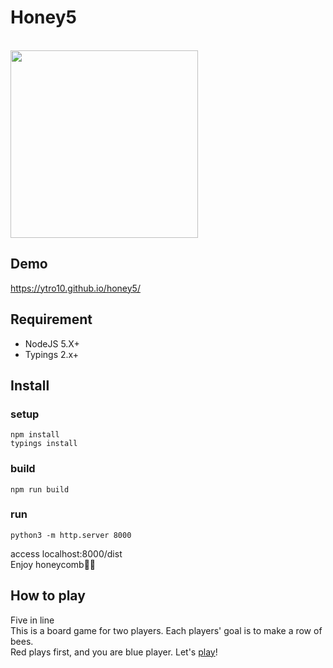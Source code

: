 Honey5
=====

<br>
<a href="https://sktnkysh.github.io/honey5/">
<img src="https://github.com/sktnkysh/honey5/blob/master/docs/honeycobm.gif" width="300" />
</a>

## Demo

https://ytro10.github.io/honey5/

## Requirement

- NodeJS 5.X+
- Typings 2.x+

## Install

### setup
```shell
npm install
typings install
```

### build
`npm run build`

### run
`python3 -m http.server 8000`

access localhost:8000/dist
<br>
Enjoy honeycomb:honeybee::honeybee:

## How to play

Five in line<br>
This is a board game for two players. Each players' goal is to make a row of bees.<br>
Red plays first, and you are blue player.
Let's <a href="https://sktnkysh.github.io/honey5/">play</a>!
